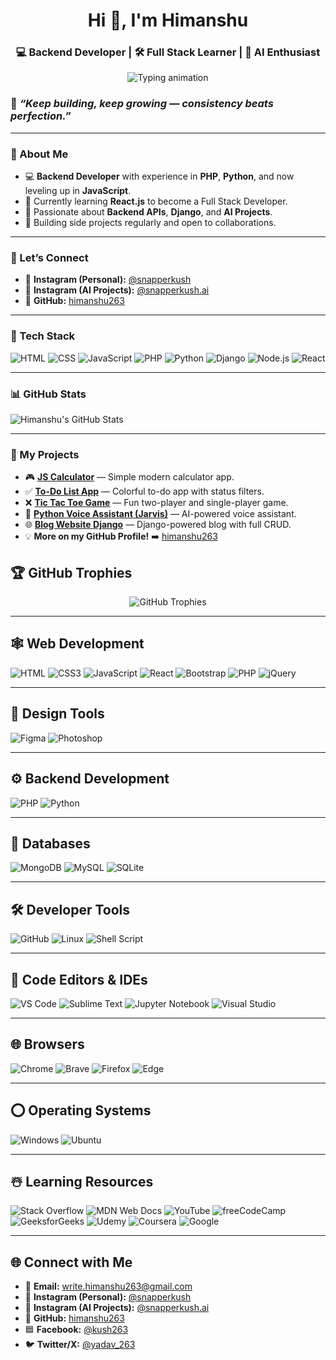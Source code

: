 <h1 align="center">Hi 👋, I'm Himanshu</h1>
<h3 align="center">💻 Backend Developer | 🛠️ Full Stack Learner | 🧠 AI Enthusiast</h3>

<p align="center">
  <img src="https://readme-typing-svg.demolab.com?font=Poppins&pause=1000&color=FFB300&center=true&vCenter=true&width=435&lines=Backend+Developer;Learning+React+Frontend;Building+Full-Stack+Projects;Open+Source+Contributor;AI%2C+PHP%2C+Django%2C+JS+Lover" alt="Typing animation" />
</p>

### 🚀 *“Keep building, keep growing — consistency beats perfection.”*
---
### 🚀 About Me
- 💻 **Backend Developer** with experience in **PHP**, **Python**, and now leveling up in **JavaScript**.
- 🌱 Currently learning **React.js** to become a Full Stack Developer.
- 👀 Passionate about **Backend APIs**, **Django**, and **AI Projects**.
- 🎯 Building side projects regularly and open to collaborations.


---
### 💬 Let’s Connect
- 📸 **Instagram (Personal):** [@snapperkush](https://instagram.com/snapperkush)
- 🤖 **Instagram (AI Projects):** [@snapperkush.ai](https://instagram.com/snapperkush.ai)
- 🐙 **GitHub:** [himanshu263](https://github.com/himanshu263)

---

### 💼 Tech Stack
![HTML](https://img.shields.io/badge/HTML5-E34F26?style=flat-square&logo=html5&logoColor=white)
![CSS](https://img.shields.io/badge/CSS3-1572B6?style=flat-square&logo=css3&logoColor=white)
![JavaScript](https://img.shields.io/badge/JavaScript-F7DF1E?style=flat-square&logo=javascript&logoColor=black)
![PHP](https://img.shields.io/badge/PHP-777BB4?style=flat-square&logo=php&logoColor=white)
![Python](https://img.shields.io/badge/Python-3776AB?style=flat-square&logo=python&logoColor=white)
![Django](https://img.shields.io/badge/Django-092E20?style=flat-square&logo=django&logoColor=white)
![Node.js](https://img.shields.io/badge/Node.js-339933?style=flat-square&logo=node-dot-js&logoColor=white)
![React](https://img.shields.io/badge/React-61DAFB?style=flat-square&logo=react&logoColor=black)

---

### 📊 GitHub Stats

![Himanshu's GitHub Stats](https://github-readme-stats.vercel.app/api?username=himanshu263&show_icons=true&theme=radical)

---

### 📝 My Projects

- 🎮 **[JS Calculator](https://github.com/himanshu263/js-calculator)** — Simple modern calculator app.
- ✅ **[To-Do List App](https://github.com/himanshu263/js-to-do-list)** — Colorful to-do app with status filters.
- ❌ **[Tic Tac Toe Game](https://github.com/himanshu263/js-tic-tac-toe)** — Fun two-player and single-player game.
- 🎁 **[Python Voice Assistant (Jarvis)](https://github.com/himanshu263/python-jarvis)** — AI-powered voice assistant.
- 🌐 **[Blog Website Django](https://github.com/himanshu263/django-blog)** — Django-powered blog with full CRUD.
- 💡 **More on my GitHub Profile!** ➡️ [himanshu263](https://github.com/himanshu263)



## 🏆 GitHub Trophies

<p align="center">
  <img src="https://github-profile-trophy.vercel.app/?username=himanshu263&theme=radical&no-frame=true&no-bg=true&margin-w=4" alt="GitHub Trophies"/>
</p>

---

## 🕸️ Web Development
![HTML](https://img.shields.io/badge/HTML-E34F26?style=for-the-badge&logo=html5&logoColor=white)
![CSS3](https://img.shields.io/badge/CSS3-1572B6?style=for-the-badge&logo=css3&logoColor=white)
![JavaScript](https://img.shields.io/badge/JavaScript-F7DF1E?style=for-the-badge&logo=javascript&logoColor=black)
![React](https://img.shields.io/badge/React-61DAFB?style=for-the-badge&logo=react&logoColor=black)
![Bootstrap](https://img.shields.io/badge/Bootstrap-563D7C?style=for-the-badge&logo=bootstrap&logoColor=white)
![PHP](https://img.shields.io/badge/PHP-777BB4?style=for-the-badge&logo=php&logoColor=white)
![jQuery](https://img.shields.io/badge/jQuery-0769AD?style=for-the-badge&logo=jquery&logoColor=white)

---

## 🍧 Design Tools
![Figma](https://img.shields.io/badge/Figma-F24E1E?style=for-the-badge&logo=figma&logoColor=white)
![Photoshop](https://img.shields.io/badge/Adobe%20Photoshop-31A8FF?style=for-the-badge&logo=Adobe%20Photoshop&logoColor=white)

---

## ⚙️ Backend Development
![PHP](https://img.shields.io/badge/PHP-777BB4?style=for-the-badge&logo=php&logoColor=white)
![Python](https://img.shields.io/badge/Python-3776AB?style=for-the-badge&logo=python&logoColor=white)

---

## 📅 Databases
![MongoDB](https://img.shields.io/badge/MongoDB-4EA94B?style=for-the-badge&logo=mongodb&logoColor=white)
![MySQL](https://img.shields.io/badge/MySQL-005C84?style=for-the-badge&logo=mysql&logoColor=white)
![SQLite](https://img.shields.io/badge/SQLite-003B57?style=for-the-badge&logo=sqlite&logoColor=white)

---

## 🛠️ Developer Tools
![GitHub](https://img.shields.io/badge/GitHub-181717?style=for-the-badge&logo=github&logoColor=white)
![Linux](https://img.shields.io/badge/Linux-FCC624?style=for-the-badge&logo=linux&logoColor=black)
![Shell Script](https://img.shields.io/badge/Shell_Script-121011?style=for-the-badge&logo=gnu-bash&logoColor=white)

---

## 📄 Code Editors & IDEs
![VS Code](https://img.shields.io/badge/VS%20Code-0078d7?style=for-the-badge&logo=visual-studio-code&logoColor=white)
![Sublime Text](https://img.shields.io/badge/Sublime%20Text-FF9800?style=for-the-badge&logo=sublime-text&logoColor=white)
![Jupyter Notebook](https://img.shields.io/badge/Jupyter-F37626?style=for-the-badge&logo=jupyter&logoColor=white)
![Visual Studio](https://img.shields.io/badge/Visual%20Studio-5C2D91?style=for-the-badge&logo=visual-studio&logoColor=white)

---

## 🌐 Browsers
![Chrome](https://img.shields.io/badge/Google%20Chrome-4285F4?style=for-the-badge&logo=google-chrome&logoColor=white)
![Brave](https://img.shields.io/badge/Brave-FB542B?style=for-the-badge&logo=brave&logoColor=white)
![Firefox](https://img.shields.io/badge/Firefox-FF7139?style=for-the-badge&logo=firefox-browser&logoColor=white)
![Edge](https://img.shields.io/badge/Microsoft%20Edge-0078D7?style=for-the-badge&logo=microsoft-edge&logoColor=white)

---

## ⭕ Operating Systems
![Windows](https://img.shields.io/badge/Windows-0078D6?style=for-the-badge&logo=windows&logoColor=white)
![Ubuntu](https://img.shields.io/badge/Ubuntu-E95420?style=for-the-badge&logo=ubuntu&logoColor=white)

---

## ☃️ Learning Resources
![Stack Overflow](https://img.shields.io/badge/Stack_Overflow-FE7A16?style=for-the-badge&logo=stack-overflow&logoColor=white)
![MDN Web Docs](https://img.shields.io/badge/MDN_Web_Docs-black?style=for-the-badge&logo=mdnwebdocs&logoColor=white)
![YouTube](https://img.shields.io/badge/Youtube-FF0000?style=for-the-badge&logo=youtube&logoColor=white)
![freeCodeCamp](https://img.shields.io/badge/freeCodeCamp-0A0A23?style=for-the-badge&logo=freecodecamp&logoColor=green)
![GeeksforGeeks](https://img.shields.io/badge/GeeksforGeeks-0F9D58?style=for-the-badge&logo=geeksforgeeks&logoColor=white)
![Udemy](https://img.shields.io/badge/Udemy-A435F0?style=for-the-badge&logo=Udemy&logoColor=white)
![Coursera](https://img.shields.io/badge/Coursera-0056D2?style=for-the-badge&logo=Coursera&logoColor=white)
![Google](https://img.shields.io/badge/Google-4285F4?style=for-the-badge&logo=Google&logoColor=white)

---

## 🌐 Connect with Me

- 📧 **Email:** [write.himanshu263@gmail.com](mailto:write.himanshu263@gmail.com)
- 📸 **Instagram (Personal):** [@snapperkush](https://instagram.com/snapperkush)
- 🤖 **Instagram (AI Projects):** [@snapperkush.ai](https://instagram.com/snapperkush.ai)
- 🐙 **GitHub:** [himanshu263](https://github.com/himanshu263)
- 🟦 **Facebook:** [@kush263](https://www.facebook.com/kush263)
- 🐦 **Twitter/X:** [@yadav_263](https://x.com/himanshu_263)
